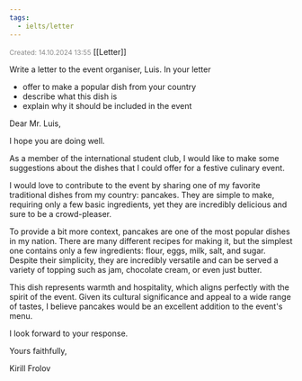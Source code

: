 ```yaml
---
tags:
  - ielts/letter
---
```


<span style="font-size:12px; color:#888888;">Created: 14.10.2024 13:55</span>
[[Letter]]

Write a letter to the event organiser, Luis. In your letter

- offer to make a popular dish from your country
- describe what this dish is
- explain why it should be included in the event


Dear Mr. Luis,

I hope you are doing well.

As a member of the international student club, I would like to make some suggestions about the dishes that I could offer for a festive culinary event.

I would love to contribute to the event by sharing one of my favorite traditional dishes from my country: pancakes. They are simple to make, requiring only a few basic ingredients, yet they are incredibly delicious and sure to be a crowd-pleaser.

To provide a bit more context, pancakes are one of the most popular dishes in my nation. There are many different recipes for making it, but the simplest one contains only a few ingredients: flour, eggs, milk, salt, and sugar. Despite their simplicity, they are incredibly versatile and can be served a variety of topping such as jam, chocolate cream, or even just butter.

This dish represents warmth and hospitality, which aligns perfectly with the spirit of the event. Given its cultural significance and appeal to a wide range of tastes, I believe pancakes would be an excellent addition to the event's menu.

I look forward to your response.

Yours faithfully,

Kirill Frolov